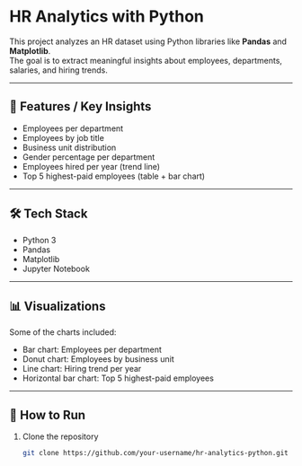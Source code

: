 # HR Analytics with Python

This project analyzes an HR dataset using Python libraries like **Pandas** and **Matplotlib**.  
The goal is to extract meaningful insights about employees, departments, salaries, and hiring trends.

---

## 📌 Features / Key Insights
- Employees per department
- Employees by job title
- Business unit distribution
- Gender percentage per department
- Employees hired per year (trend line)
- Top 5 highest-paid employees (table + bar chart)

---

## 🛠️ Tech Stack
- Python 3
- Pandas
- Matplotlib
- Jupyter Notebook

---

## 📊 Visualizations
Some of the charts included:
- Bar chart: Employees per department
- Donut chart: Employees by business unit
- Line chart: Hiring trend per year
- Horizontal bar chart: Top 5 highest-paid employees

---

## 🚀 How to Run
1. Clone the repository  
   ```bash
   git clone https://github.com/your-username/hr-analytics-python.git
